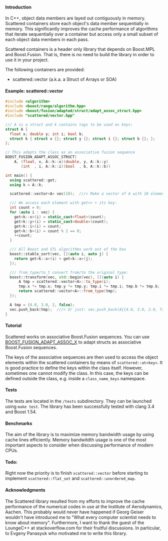 #### Introduction

In C++, object data members are layed out contiguously in memory. Scattered
containers store each object's data member sequentially in memory. This
significantly improves the cache performance of algorithms that iterate
sequentially over a container but access only a small subset of each object
data members in each pass.

Scattered containers is a header only library that depends on Boost.MPL and
Boost.Fusion. That is, there is no need to build the library in order to use it
in your project.

The following containers are provided:

- scattered::vector<T> (a.k.a. a Struct of Arrays or SOA)

#### Example: scattered::vector<T>

```c++
#include <algorithm>
#include <boost/range/algorithm.hpp>
#include <boost/fusion/adapted/struct/adapt_assoc_struct.hpp>
#include "scattered/vector.hpp"

/// A is a struct and k contains tags to be used as keys:
struct A {
  float x; double y; int i; bool b;
  struct k { struct x {}; struct y {}; struct i {}; struct b {}; };
};

// This adapts the class as an associative fusion sequence
BOOST_FUSION_ADAPT_ASSOC_STRUCT(
    A, (float, x, A::k::x)(double, y, A::k::y)
       (int  , i, A::k::i)(bool  , b, A::k::b))

int main() {
  using scattered::get;
  using k = A::k;

  scattered::vector<A> vec(10);  ///< Make a vector of A with 10 elements

  /// We access each element with get<> + its key:
  int count = 0;
  for (auto i : vec) {
    get<k::x>(i) = static_cast<float>(count);
    get<k::y>(i) = static_cast<double>(count);
    get<k::i>(i) = count;
    get<k::b>(i) = count % 2 == 0;
    ++count;
  }

  /// All Boost and STL algorithms work out of the box
  boost::stable_sort(vec, [](auto i, auto j) {
    return get<k::x>(i) > get<k::x>(j);
  });

  /// from_type/to_t convert from/to the original type:
  boost::transform(vec, std::begin(vec), [](auto i) {
      A tmp = scattered::vector<A>::to_type(i);
      tmp.x *= tmp.x; tmp.y *= tmp.y; tmp.i *= tmp.i; tmp.b *= tmp.b;
      return scattered::vector<A>::from_type(tmp);
  });

  A tmp = {4.0, 3.0, 2, false};
  vec.push_back(tmp);  ///< Or just: vec.push_back(A{{4.0, 3.0, 2.0, false}});
}
```

#### Tutorial

Scattered works on associative Boost.Fusion sequences. You can use
[BOOST_FUSION_ADAPT_ASSOC_X](http://www.boost.org/doc/libs/1_55_0/libs/fusion/doc/html/fusion/adapted.html)
to adapt structs as associative Boost.Fusion sequences.

The keys of the associative sequences are then used to access the object
elements within the scattered containers by means of `scattered::at<key>`.
It is good practice to define the keys within the class itself. However,
sometimes one cannot modify the class. In this case, the keys can be defined
outside the class, e.g. inside a `class_name_keys` namespace.

#### Tests

The tests are located in the `/tests` subdirectory. They can be launched using
`make test`. The library has been successfully tested with clang 3.4 and Boost
1.54.

#### Benchmarks

The aim of the library is to maximize memory bandwidth usage by using cache
lines efficiently. Memory bandwitdth usage is one of the most important aspects
to consider when discussing performance of modern CPUs.

#### Todo:

Right now the priority is to finish `scattered::vector` before starting to
implement `scattered::flat_set` and `scattered::unordered_map`.

#### Acknowledgments

The Scattered library resulted from my efforts to improve the cache performance
of the numerical codes in use at the Institute of Aerodynamics, Aachen. This
probably would never have happened if Georg Geiser wouldn't have introduced me
to "What every computer scientist needs to know about memory". Furthermore, I
want to thank the guest of the LoungeC++ at stackoverflow.com for their fruitful
discussions. In particular, to Evgeny Panasyuk who motivated me to write this
library.
